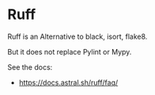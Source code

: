 # Ruff

Ruff is an Alternative to black, isort, flake8.

But it does not replace Pylint or Mypy.

See the docs:

- https://docs.astral.sh/ruff/faq/
